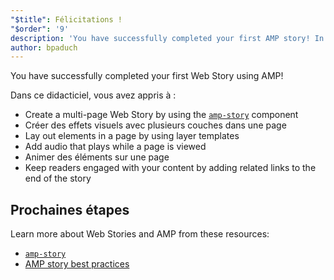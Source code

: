 ```yaml
---
"$title": Félicitations !
"$order": '9'
description: 'You have successfully completed your first AMP story! In this tutorial, you learned to: - Create a multi-page story by using the amp-story component'
author: bpaduch
---
```


You have successfully completed your first Web Story using AMP!

Dans ce didacticiel, vous avez appris à :

- Create a multi-page Web Story by using the [`amp-story`](../../../../documentation/components/reference/amp-story.md) component
- Créer des effets visuels avec plusieurs couches dans une page
- Lay out elements in a page by using layer templates
- Add audio that plays while a page is viewed
- Animer des éléments sur une page
- Keep readers engaged with your content by adding related links to the end of the story

## Prochaines étapes

Learn more about Web Stories and AMP from these resources:

- [`amp-story`](../../../../documentation/components/reference/amp-story.md)
- [AMP story best practices](../../../../documentation/guides-and-tutorials/start/create_successful_stories.md)
